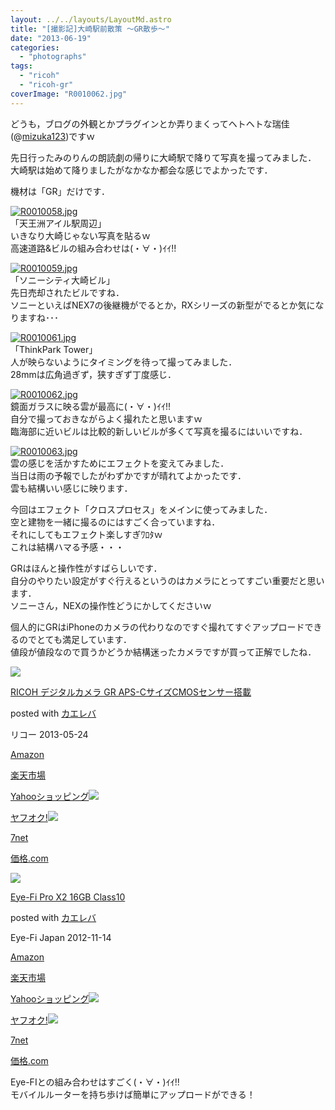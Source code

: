 ```yaml
---
layout: ../../layouts/LayoutMd.astro
title: "[撮影記]大崎駅前散策 ～GR散歩～"
date: "2013-06-19"
categories: 
  - "photographs"
tags: 
  - "ricoh"
  - "ricoh-gr"
coverImage: "R0010062.jpg"
---
```


どうも，ブログの外観とかプラグインとか弄りまくってヘトヘトな瑞佳(@[mizuka123](https://twitter.com/mizuka123))ですｗ

先日行ったみのりんの朗読劇の帰りに大崎駅で降りて写真を撮ってみました．  
大崎駅は始めて降りましたがなかなか都会な感じでよかったです．

機材は「GR」だけです．

[![R0010058.jpg](/wp/images/9056601973_c2a3c545ff_b.jpg)](http://www.flickr.com/photos/67522130@N08/9056601973/ "R0010058.jpg")  
「天王洲アイル駅周辺」  
いきなり大崎じゃない写真を貼るｗ  
高速道路&ビルの組み合わせは(・∀・)ｲｲ!!

[![R0010059.jpg](/wp/images/9056608719_9e499bf3fa_b.jpg)](http://www.flickr.com/photos/67522130@N08/9056608719/ "R0010059.jpg")  
「ソニーシティ大崎ビル」  
先日売却されたビルですね．  
ソニーといえばNEX7の後継機がでるとか，RXシリーズの新型がでるとか気になりますね･･･

[![R0010061.jpg](/wp/images/9058836294_8f20482d08_b.jpg)](http://www.flickr.com/photos/67522130@N08/9058836294/ "R0010061.jpg")  
「ThinkPark Tower」  
人が映らないようにタイミングを待って撮ってみました．  
28mmは広角過ぎず，狭すぎず丁度感じ．

[![R0010062.jpg](/wp/images/9058840480_80b7628ace_b.jpg)](http://www.flickr.com/photos/67522130@N08/9058840480/ "R0010062.jpg")  
鏡面ガラスに映る雲が最高に(・∀・)ｲｲ!!  
自分で撮っておきながらよく撮れたと思いますｗ  
臨海部に近いビルは比較的新しいビルが多くて写真を撮るにはいいですね．

[![R0010063.jpg](/wp/images/9058843614_28a5466cac_b.jpg)](http://www.flickr.com/photos/67522130@N08/9058843614/ "R0010063.jpg")  
雲の感じを活かすためにエフェクトを変えてみました．  
当日は雨の予報でしたがわずかですが晴れてよかったです．  
雲も結構いい感じに映ります．

今回はエフェクト「クロスプロセス」をメインに使ってみました．  
空と建物を一緒に撮るのにはすごく合っていますね．  
それにしてもエフェクト楽しすぎﾜﾛﾀｗ  
これは結構ハマる予感・・・

GRはほんと操作性がすばらしいです．  
自分のやりたい設定がすぐ行えるというのはカメラにとってすごい重要だと思います．  
ソニーさん，NEXの操作性どうにかしてくださいｗ

個人的にGRはiPhoneのカメラの代わりなのですぐ撮れてすぐアップロードできるのでとても満足しています．  
値段が値段なので買うかどうか結構迷ったカメラですが買って正解でしたね．

[![](/wp/images/51l2yAOyf1L._SL160_.jpg)](https://www.amazon.co.jp/exec/obidos/ASIN/B00CE2V2VI/mizuka123-22/ref=nosim/)

[RICOH デジタルカメラ GR APS-CサイズCMOSセンサー搭載](https://www.amazon.co.jp/exec/obidos/ASIN/B00CE2V2VI/mizuka123-22/ref=nosim/)

posted with [カエレバ](http://kaereba.com)

リコー 2013-05-24

[Amazon](http://www.amazon.co.jp/gp/search?keywords=GR%20APS-C%83T%83C%83YCMOS%83Z%83%93%83T%81%5B%93%8B%8D%DA&__mk_ja_JP=%83J%83%5E%83J%83i&tag=mizuka123-22 "アマゾン")

[楽天市場](http://hb.afl.rakuten.co.jp/hgc/032b53ee.4b34c5ee.0f4a541e.f440145e/?pc=http%3A%2F%2Fsearch.rakuten.co.jp%2Fsearch%2Fmall%2FGR%2520APS-C%25E3%2582%25B5%25E3%2582%25A4%25E3%2582%25BACMOS%25E3%2582%25BB%25E3%2583%25B3%25E3%2582%25B5%25E3%2583%25BC%25E6%2590%25AD%25E8%25BC%2589%2F-%2Ff.1-p.1-s.1-sf.0-st.A-v.2%3Fx%3D0%26scid%3Daf_ich_link_urltxt%26m%3Dhttp%3A%2F%2Fm.rakuten.co.jp%2F "楽天市場")

[Yahooショッピング![](//ad.jp.ap.valuecommerce.com/servlet/gifbanner?sid=3066752&pid=881990642)](//ck.jp.ap.valuecommerce.com/servlet/referral?sid=3066752&pid=881990642&vc_url=http%3A%2F%2Fshopping.search.yahoo.co.jp%2Fsearch%3FuIv%3Don%26ei%3DUTF-8%26tab_ex%3Dcommerce%26slider%3D0%26va%3DGR%2520APS-C%25E3%2582%25B5%25E3%2582%25A4%25E3%2582%25BACMOS%25E3%2582%25BB%25E3%2583%25B3%25E3%2582%25B5%25E3%2583%25BC%25E6%2590%25AD%25E8%25BC%2589 "Yahooショッピング")

[ヤフオク!![](//ad.jp.ap.valuecommerce.com/servlet/gifbanner?sid=3066752&pid=881990645)](//ck.jp.ap.valuecommerce.com/servlet/referral?sid=3066752&pid=881990645&vc_url=http%3A%2F%2Fauctions.search.yahoo.co.jp%2Fsearch%3Fvo%3D%26ve%3D%26auccat%3D0%26aucminprice%3D%26aucmaxprice%3D%26aucmin_bidorbuy_price%3D%26aucmax_bidorbuy_price%3D%26loc_cd%3D0%26abatch%3D0%26istatus%3D0%26filtered%3D1%26ei%3DUTF-8%26tab_ex%3Dcommerce%26va%3DGR%2520APS-C%25E3%2582%25B5%25E3%2582%25A4%25E3%2582%25BACMOS%25E3%2582%25BB%25E3%2583%25B3%25E3%2582%25B5%25E3%2583%25BC%25E6%2590%25AD%25E8%25BC%2589 "ヤフオク!")

[7net](//ck.jp.ap.valuecommerce.com/servlet/referral?sid=3066752&pid=881990643&vc_url=http%3A%2F%2Fwww.7netshopping.jp%2Fall%2Fsearch_result%2F-%2Fbprice%2Foff%2Fsort%2F0%2Fkword_in%2FGR%2520APS-C%25E3%2582%25B5%25E3%2582%25A4%25E3%2582%25BACMOS%25E3%2582%25BB%25E3%2583%25B3%25E3%2582%25B5%25E3%2583%25BC%25E6%2590%25AD%25E8%25BC%2589%2FallGoods%2Fon%2Fsubmit.x%2F30%2Fdisp_result%2F1%2Fsubmit.y%2F9%2Fprvlg%2Foff%2Fnobuy%2Fon%2FsetProduct%2Foff%2Foop%2Fon%2Fctgy%2Fall%2FfromKeywordSearch%2Ftrue "セブンネットショッピング")

[価格.com](http://kakaku.com/search_results/GR%20APS-C%83T%83C%83YCMOS%83Z%83%93%83T%81%5B%93%8B%8D%DA/ "kakakucom")

[![](/wp/images/51m0XzUBqBL._SL160_.jpg)](https://www.amazon.co.jp/exec/obidos/ASIN/B00A2DEPQK/mizuka123-22/ref=nosim/)

[Eye-Fi Pro X2 16GB Class10](https://www.amazon.co.jp/exec/obidos/ASIN/B00A2DEPQK/mizuka123-22/ref=nosim/)

posted with [カエレバ](http://kaereba.com)

Eye-Fi Japan 2012-11-14

[Amazon](http://www.amazon.co.jp/gp/search?keywords=Class10&__mk_ja_JP=%83J%83%5E%83J%83i&tag=mizuka123-22 "アマゾン")

[楽天市場](http://hb.afl.rakuten.co.jp/hgc/032b53ee.4b34c5ee.0f4a541e.f440145e/?pc=http%3A%2F%2Fsearch.rakuten.co.jp%2Fsearch%2Fmall%2FClass10%2F-%2Ff.1-p.1-s.1-sf.0-st.A-v.2%3Fx%3D0%26scid%3Daf_ich_link_urltxt%26m%3Dhttp%3A%2F%2Fm.rakuten.co.jp%2F "楽天市場")

[Yahooショッピング![](//ad.jp.ap.valuecommerce.com/servlet/gifbanner?sid=3066752&pid=881990642)](//ck.jp.ap.valuecommerce.com/servlet/referral?sid=3066752&pid=881990642&vc_url=http%3A%2F%2Fshopping.search.yahoo.co.jp%2Fsearch%3FuIv%3Don%26ei%3DUTF-8%26tab_ex%3Dcommerce%26slider%3D0%26va%3DClass10 "Yahooショッピング")

[ヤフオク!![](//ad.jp.ap.valuecommerce.com/servlet/gifbanner?sid=3066752&pid=881990645)](//ck.jp.ap.valuecommerce.com/servlet/referral?sid=3066752&pid=881990645&vc_url=http%3A%2F%2Fauctions.search.yahoo.co.jp%2Fsearch%3Fvo%3D%26ve%3D%26auccat%3D0%26aucminprice%3D%26aucmaxprice%3D%26aucmin_bidorbuy_price%3D%26aucmax_bidorbuy_price%3D%26loc_cd%3D0%26abatch%3D0%26istatus%3D0%26filtered%3D1%26ei%3DUTF-8%26tab_ex%3Dcommerce%26va%3DClass10 "ヤフオク!")

[7net](//ck.jp.ap.valuecommerce.com/servlet/referral?sid=3066752&pid=881990643&vc_url=http%3A%2F%2Fwww.7netshopping.jp%2Fall%2Fsearch_result%2F-%2Fbprice%2Foff%2Fsort%2F0%2Fkword_in%2FClass10%2FallGoods%2Fon%2Fsubmit.x%2F30%2Fdisp_result%2F1%2Fsubmit.y%2F9%2Fprvlg%2Foff%2Fnobuy%2Fon%2FsetProduct%2Foff%2Foop%2Fon%2Fctgy%2Fall%2FfromKeywordSearch%2Ftrue "セブンネットショッピング")

[価格.com](http://kakaku.com/search_results/Class10/ "kakakucom")

Eye-FIとの組み合わせはすごく(・∀・)ｲｲ!!  
モバイルルーターを持ち歩けば簡単にアップロードができる！
